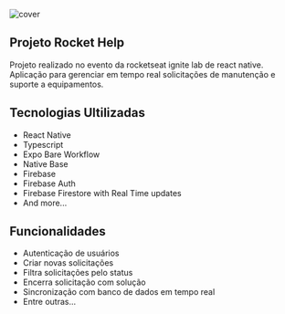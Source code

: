 ![cover](.github/cover.gif?style=flat)


## Projeto Rocket Help
Projeto realizado no evento da rocketseat ignite lab de react native.
Aplicação para gerenciar em tempo real solicitações de manutenção e suporte a equipamentos.


## Tecnologias Ultilizadas

- React Native
- Typescript
- Expo Bare Workflow
- Native Base
- Firebase
- Firebase Auth
- Firebase Firestore with Real Time updates
- And more...


## Funcionalidades

- Autenticação de usuários
- Criar novas solicitações
- Filtra solicitações pelo status
- Encerra solicitação com solução
- Sincronização com banco de dados em tempo real
- Entre outras...